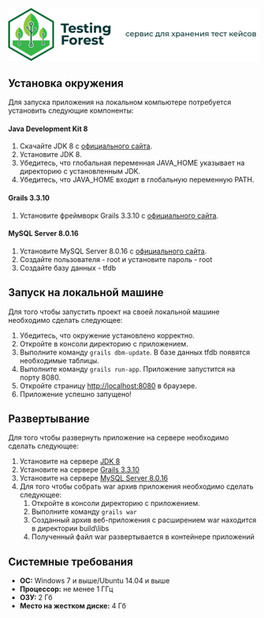 <img src="README assets/Logo Testing Forest README.png">

## Установка окружения

Для запуска приложения на локальном компьютере потребуется установить следующие компоненты:
#### Java Development Kit 8

   1. Скачайте JDK 8 с [официального сайта](https://www.oracle.com/index.html).
   2. Установите JDK 8.
   3. Убедитесь, что глобальная переменная JAVA_HOME указывает на директорию с установленным JDK.
   4. Убедитесь, что JAVA_HOME входит в глобальную переменную PATH.

#### Grails 3.3.10

   1. Установите фреймворк Grails 3.3.10 с [официального сайта](https://grails.org).

#### MySQL Server 8.0.16

   1. Установите MySQL Server 8.0.16 с [официального сайта](https://www.mysql.com/).
   2. Создайте пользователя - root и установите пароль - root
   3. Создайте базу данных - tfdb

## Запуск на локальной машине

Для того чтобы запустить проект на своей локальной машине необходимо сделать следующее:

1. Убедитесь, что окружение установлено корректно.
2. Откройте в консоли директорию с приложением.
3. Выполните команду `grails dbm-update`. В базе данных tfdb появятся необходимые таблицы.
4. Выполните команду `grails run-app`. Приложение запустится на порту 8080.
5. Откройте страницу [http://localhost:8080](http://localhost:8080/) в браузере.
6. Приложение успешно запущено! 

## Развертывание

Для того чтобы развернуть приложение на сервере необходимо сделать следующее:

1. Установите на сервере [JDK 8](#java-development-kit-8)
2. Установите на сервере [Grails 3.3.10](#grails-3310)
3. Установите на сервере [MySQL Server 8.0.16](#mysql-server-8016)
4. Для того чтобы собрать war архив приложения необходимо сделать следующее:
   1. Откройте в консоли директорию с приложением.
   2. Выполните команду `grails war`
   3. Созданный архив веб-приложения с расширением war находится в директории build\libs
   4. Полученный файл war развертывается в контейнере приложений

## Системные требования

-  **OC:** Windows 7 и выше/Ubuntu 14.04 и выше
-  **Процессор:** не менее 1 ГГц 
-  **ОЗУ:** 2 Гб
-  **Место на жестком диске:** 4 Гб

